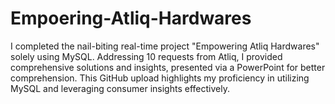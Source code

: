 # Empoering-Atliq-Hardwares
I completed the nail-biting real-time project "Empowering Atliq Hardwares" solely using MySQL. Addressing 10 requests from Atliq, I provided comprehensive solutions and insights, presented via a PowerPoint for better comprehension. This GitHub upload highlights my proficiency in utilizing MySQL and leveraging consumer insights effectively.
